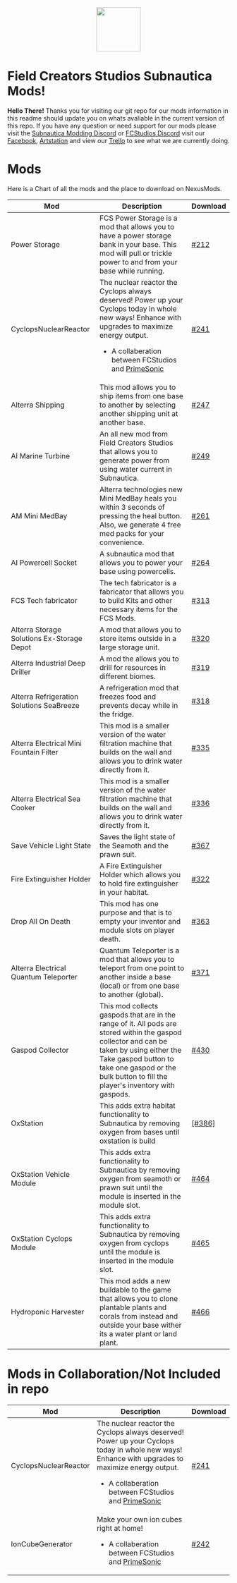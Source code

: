 



﻿
<p align="center">
  <img width="100" height="100" src="https://i.imgur.com/DHjcUQS.png">
</p>

# Field Creators Studios Subnautica Mods!

**Hello There!**
Thanks you for visiting our git repo for our mods information in this readme should update you on whats avaliable in the current version of this repo. If you have any question or need support for our mods please visit the [Subnautica Modding Discord](https://discordapp.com/invite/UpWuWwq) or [FCStudios Discord](https://discordapp.com/invite/szc7m5M) visit our [Facebook](https://www.facebook.com/FCSTools/), [Artstation](https://www.artstation.com/fieldcreatorsstudios) and view our [Trello](https://trello.com/b/Rqit6I94/fcs-subnatica-mods) to see what we are currently doing.


# Mods

Here is a Chart of all the mods and the place to download on NexusMods.

| Mod |Description  | Download
|--|--|--|
|  Power Storage| FCS Power Storage is a mod that allows you to have a power storage bank in your base. This mod will pull or trickle power to and from your base while running. | [#212](https://www.nexusmods.com/subnautica/mods/212)
| CyclopsNuclearReactor |The nuclear reactor the Cyclops always deserved! Power up your Cyclops today in whole new ways! Enhance with upgrades to maximize energy output.   <ul><li>A collaberation between FCStudios and [PrimeSonic](https://www.nexusmods.com/subnautica/users/1733280)| [#241](https://www.nexusmods.com/subnautica/mods/241)
| Alterra Shipping|This mod allows you to ship items from one base to another by selecting another shipping unit at another base.| [#247](https://www.nexusmods.com/subnautica/mods/247)
|AI Marine Turbine|An all new mod from Field Creators Studios that allows you to generate power from using water current in Subnautica.|[#249](https://www.nexusmods.com/subnautica/mods/249)
|AM Mini MedBay|Alterra technologies new Mini MedBay heals you within 3 seconds of pressing the heal button. Also, we generate 4 free med packs for your convenience.|[#261](https://www.nexusmods.com/subnautica/mods/261)
|AI Powercell Socket|A subnautica mod that allows you to power your base using powercells.|[#264](https://www.nexusmods.com/subnautica/mods/264)
|FCS Tech fabricator|The tech fabricator is a fabricator that allows you to build Kits and other necessary items for the FCS Mods.|[#313](https://www.nexusmods.com/subnautica/mods/313)
|Alterra Storage Solutions Ex-Storage Depot|A mod that allows you to store items outside in a large storage unit.|[#320](https://www.nexusmods.com/subnautica/mods/320)
|Alterra Industrial Deep Driller|A mod the allows you to drill for resources in different biomes.|[#319](https://www.nexusmods.com/subnautica/mods/319)
|Alterra Refrigeration Solutions SeaBreeze|A refrigeration mod that freezes food and prevents decay while in the fridge.|[#318](https://www.nexusmods.com/subnautica/mods/318)
|Alterra Electrical Mini Fountain Filter|This mod is a smaller version of the water filtration machine that builds on the wall and allows you to drink water directly from it.|[#335](https://www.nexusmods.com/subnautica/mods/335)
|Alterra Electrical Sea Cooker|This mod is a smaller version of the water filtration machine that builds on the wall and allows you to drink water directly from it.|[#336](https://www.nexusmods.com/subnautica/mods/336)
|Save Vehicle Light State|Saves the light state of the Seamoth and the prawn suit.|[#367](https://www.nexusmods.com/subnautica/mods/367)
|Fire Extinguisher Holder|A Fire Extinguisher Holder which allows you to hold fire extinguisher in your habitat.|[#322](https://www.nexusmods.com/subnautica/mods/322)
|Drop All On Death|This mod has one purpose and that is to empty your inventor and module slots on player death.|[#363](https://www.nexusmods.com/subnautica/mods/363)
|Alterra Electrical Quantum Teleporter|Quantum Teleporter is a mod that allows you to teleport from one point to another inside a base (local) or from one base to another (global).|[#371](https://www.nexusmods.com/subnautica/mods/371)
|Gaspod Collector |This mod collects gaspods that are in the range of it. All pods are stored within the gaspod collector and can be taken by using either the Take gaspod button to take one gaspod or the bulk button to fill the player's inventory with gaspods. |[#430](https://www.nexusmods.com/subnautica/mods/430)
|OxStation |This adds extra habitat functionality to Subnautica by removing oxygen from bases until oxstation is build |[\[#386\]](https://www.nexusmods.com/subnautica/mods/386)
|OxStation Vehicle Module |This adds extra functionality to Subnautica by removing oxygen from seamoth or prawn suit until the module is inserted in the module slot. |[#464](https://www.nexusmods.com/subnautica/mods/464)
|OxStation Cyclops Module |This adds extra functionality to Subnautica by removing oxygen from cyclops until the module is inserted in the module slot. |[#465](https://www.nexusmods.com/subnautica/mods/465)
|Hydroponic Harvester |This mod adds a new buildable to the game that allows you to clone plantable plants and corals from instead and outside your base wither its a water plant or land plant. |[#466](https://www.nexusmods.com/subnautica/mods/466)

# Mods in Collaboration/Not Included in repo


|Mod|Description  | Download
|--|--|--|
| CyclopsNuclearReactor  | The nuclear reactor the Cyclops always deserved! Power up your Cyclops today in whole new ways! Enhance with upgrades to maximize energy output.   <ul><li>A collaberation between FCStudios and [PrimeSonic](https://www.nexusmods.com/subnautica/users/1733280) | [#241](https://www.nexusmods.com/subnautica/mods/241) |
| IonCubeGenerator|Make your own ion cubes right at home!<ul><li>A collaberation between FCStudios and [PrimeSonic](https://www.nexusmods.com/subnautica/users/1733280) |[#242](https://www.nexusmods.com/subnautica/mods/242)

